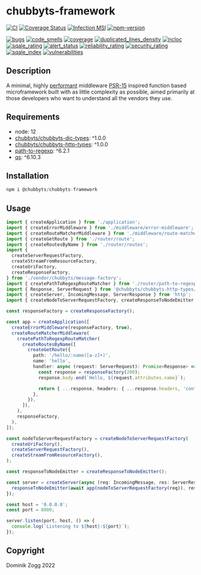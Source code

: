 # chubbyts-framework

[![CI](https://github.com/chubbyts/chubbyts-framework/workflows/CI/badge.svg?branch=master)](https://github.com/chubbyts/chubbyts-framework/actions?query=workflow%3ACI)
[![Coverage Status](https://coveralls.io/repos/github/chubbyts/chubbyts-framework/badge.svg?branch=master)](https://coveralls.io/github/chubbyts/chubbyts-framework?branch=master)
[![Infection MSI](https://badge.stryker-mutator.io/github.com/chubbyts/chubbyts-framework/master)](https://dashboard.stryker-mutator.io/reports/github.com/chubbyts/chubbyts-framework/master)
[![npm-version](https://img.shields.io/npm/v/@chubbyts/chubbyts-framework.svg)](https://www.npmjs.com/package/@chubbyts/chubbyts-framework)

[![bugs](https://sonarcloud.io/api/project_badges/measure?project=chubbyts_chubbyts-framework&metric=bugs)](https://sonarcloud.io/dashboard?id=chubbyts_chubbyts-framework)
[![code_smells](https://sonarcloud.io/api/project_badges/measure?project=chubbyts_chubbyts-framework&metric=code_smells)](https://sonarcloud.io/dashboard?id=chubbyts_chubbyts-framework)
[![coverage](https://sonarcloud.io/api/project_badges/measure?project=chubbyts_chubbyts-framework&metric=coverage)](https://sonarcloud.io/dashboard?id=chubbyts_chubbyts-framework)
[![duplicated_lines_density](https://sonarcloud.io/api/project_badges/measure?project=chubbyts_chubbyts-framework&metric=duplicated_lines_density)](https://sonarcloud.io/dashboard?id=chubbyts_chubbyts-framework)
[![ncloc](https://sonarcloud.io/api/project_badges/measure?project=chubbyts_chubbyts-framework&metric=ncloc)](https://sonarcloud.io/dashboard?id=chubbyts_chubbyts-framework)
[![sqale_rating](https://sonarcloud.io/api/project_badges/measure?project=chubbyts_chubbyts-framework&metric=sqale_rating)](https://sonarcloud.io/dashboard?id=chubbyts_chubbyts-framework)
[![alert_status](https://sonarcloud.io/api/project_badges/measure?project=chubbyts_chubbyts-framework&metric=alert_status)](https://sonarcloud.io/dashboard?id=chubbyts_chubbyts-framework)
[![reliability_rating](https://sonarcloud.io/api/project_badges/measure?project=chubbyts_chubbyts-framework&metric=reliability_rating)](https://sonarcloud.io/dashboard?id=chubbyts_chubbyts-framework)
[![security_rating](https://sonarcloud.io/api/project_badges/measure?project=chubbyts_chubbyts-framework&metric=security_rating)](https://sonarcloud.io/dashboard?id=chubbyts_chubbyts-framework)
[![sqale_index](https://sonarcloud.io/api/project_badges/measure?project=chubbyts_chubbyts-framework&metric=sqale_index)](https://sonarcloud.io/dashboard?id=chubbyts_chubbyts-framework)
[![vulnerabilities](https://sonarcloud.io/api/project_badges/measure?project=chubbyts_chubbyts-framework&metric=vulnerabilities)](https://sonarcloud.io/dashboard?id=chubbyts_chubbyts-framework)

## Description

A minimal, highly [performant][2] middleware [PSR-15][3] inspired function based microframework built with as little complexity as possible, aimed primarily at those developers who want to understand all the vendors they use.

## Requirements

 * node: 12
 * [chubbyts/chubbyts-dic-types][4]: ^1.0.0
 * [chubbyts/chubbyts-http-types][5]: ^1.0.0
 * [path-to-regexp][6]: ^6.2.1
 * [qs][7]: ^6.10.3

## Installation

```ts
npm i @chubbyts/chubbyts-framework
```

## Usage

```ts
import { createApplication } from './application';
import { createErrorMiddleware } from './middleware/error-middleware';
import { createRouteMatcherMiddleware } from './middleware/route-matcher-middleware';
import { createGetRoute } from './router/route';
import { createRoutesByName } from './router/routes';
import {
  createServerRequestFactory,
  createStreamFromResourceFactory,
  createUriFactory,
  createResponseFactory,
} from './vendor/chubbyts/message-factory';
import { createPathToRegexpRouteMatcher } from './router/path-to-regexp-router';
import { Response, ServerRequest } from '@chubbyts/chubbyts-http-types/dist/message';
import { createServer, IncomingMessage, ServerResponse } from 'http';
import { createNodeToServerRequestFactory, createResponseToNodeEmitter } from './server/node-http';

const responseFactory = createResponseFactory();

const app = createApplication([
  createErrorMiddleware(responseFactory, true),
  createRouteMatcherMiddleware(
    createPathToRegexpRouteMatcher(
      createRoutesByName([
        createGetRoute({
          path: '/hello/:name([a-z]+)',
          name: 'hello',
          handler: async (request: ServerRequest): Promise<Response> => {
            const response = responseFactory(200);
            response.body.end(`Hello, ${request.attributes.name}`);

            return { ...response, headers: { ...response.headers, 'content-type': ['text/html'] } };
          },
        }),
      ]),
    ),
    responseFactory,
  ),
]);

const nodeToServerRequestFactory = createNodeToServerRequestFactory(
  createUriFactory(),
  createServerRequestFactory(),
  createStreamFromResourceFactory(),
);

const responseToNodeEmitter = createResponseToNodeEmitter();

const server = createServer(async (req: IncomingMessage, res: ServerResponse) => {
  responseToNodeEmitter(await app(nodeToServerRequestFactory(req)), res);
});

const host = '0.0.0.0';
const port = 8080;

server.listen(port, host, () => {
  console.log(`Listening to ${host}:${port}`);
});
```

## Copyright

Dominik Zogg 2022

[1]: https://www.npmjs.com/package/@chubbyts/chubbyts-framework
[2]: https://web-frameworks-benchmark.netlify.app/result
[3]: https://www.php-fig.org/psr/psr-15
[4]: https://www.npmjs.com/package/@chubbyts/chubbyts-dic-types
[5]: https://www.npmjs.com/package/@chubbyts/chubbyts-http-types
[6]: https://www.npmjs.com/package/path-to-regexp
[7]: https://www.npmjs.com/package/qs
